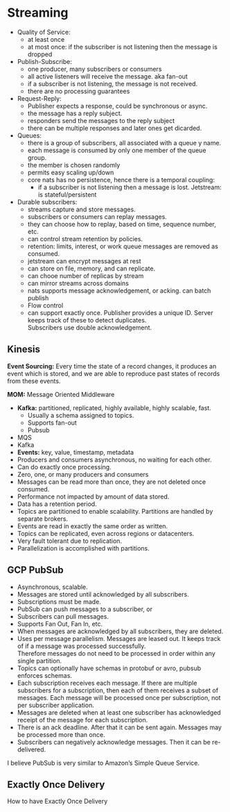 # Streaming

- Quality of Service:
    - at least once
    - at most once: if the subscriber is not listening then the message is dropped
- Publish-Subscribe:
    - one producer, many subscribers or consumers
    - all active listeners will receive the message.  aka fan-out
    - if a subscriber is not listening, the message is not received.
    - there are no processing guarantees
- Request-Reply:
    - Publisher expects a response, could be synchronous or async.
    - the message has a reply subject.
    - responders send the messages to the reply subject
    - there can be multiple responses and later ones get dicarded.
- Queues:
    - there is a group of subscribers, all associated with a queue  y name.
    - each message is consumed by only one member of the queue group. 
    - the member is chosen randomly
    - permits easy scaling up/down
    - core nats has no persistence, hence there is a temporal coupling:
        - if a subscriber is not listening then a message is lost.
    Jetstream: is stateful/persistent
- Durable subscribers:
    - streams capture and store messages.
    - subscribers or consumers can replay messages.
    - they can choose how to replay, based on time, sequence number, etc.
    - can control stream retention by policies.
    - retention: limits, interest, or work queue messages are removed as consumed.
    - jetstream can encrypt messages at rest
    - can store on file, memory, and can replicate.
    - can chooe number of replicas by stream
    - can mirror streams across domains
    - nats supports message acknowledgement, or acking.  can batch publish
    - Flow control
    - can support exactly once.  Publisher provides a unique ID.  Server keeps track of these to detect duplicates.  
      Subscribers use double acknowledgement.


## Kinesis

**Event Sourcing:** Every time the state of a record changes, it produces an event which is stored, and we are able to 
reproduce past states of records from these events.

**MOM:** Message Oriented Middleware

- **Kafka:** partitioned, replicated, highly available, highly scalable, fast.
    - Usually a schema assigned to topics.
    - Supports fan-out
    - Pubsub
- MQS
- Kafka
- **Events:** key, value, timestamp, metadata
- Producers and consumers asynchronous, no waiting for each other.
- Can do exactly once processing.
- Zero, one, or many producers and consumers
- Messages can be read more than once, they are not deleted once consumed.
- Performance not impacted by amount of data stored.
- Data has a retention period.
- Topics are partitioned to enable scalability.  Partitions are handled by separate brokers.
- Events are read in exactly the same order as written.
- Topics can be replicated, even across regions or datacenters.
- Very fault tolerant due to replication.
- Parallelization is accomplished with partitions.

## GCP PubSub

- Asynchronous, scalable.
- Messages are stored until acknowledged by all subscribers.
- Subscriptions must be made.
- PubSub can push messages to a subscriber, or
- Subscribers can pull messages.
- Supports Fan Out, Fan In, etc.
- When messages are acknowledged by all subscribers, they are deleted.
- Uses per message parallelism.  Messages are leased out.  It keeps track of if a message was processed successfully.  
  Therefore messages do not need to be processed in order within any single partition.
- Topics can optionally have schemas in protobuf or avro, pubsub enforces schemas.
- Each subscription receives each message.  If there are multiple subscribers for a subscription, then each of them 
  receives a subset of messages.  Each message will be processed once per subscription, not per subscriber application.
- Messages are deleted when at least one subscriber has acknowledged receipt of the message for each subscription.
- There is an ack deadline.  After that it can be sent again.  Messages may be processed more than once.
- Subscribers can negatively acknowledge messages.  Then it can be re-delivered.

I believe PubSub is very similar to Amazon’s Simple Queue Service.

## Exactly Once Delivery

How to have Exactly Once Delivery
